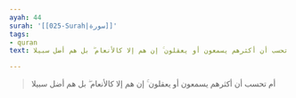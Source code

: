 ```yaml
---
ayah: 44
surah: '[[025-Surah|سورة]]'
tags:
- quran
text: أم تحسب أن أكثرهم يسمعون أو يعقلون ۚ إن هم إلا كالأنعام ۖ بل هم أضل سبيلا

---
```

> أم تحسب أن أكثرهم يسمعون أو يعقلون ۚ إن هم إلا كالأنعام ۖ بل هم أضل سبيلا
